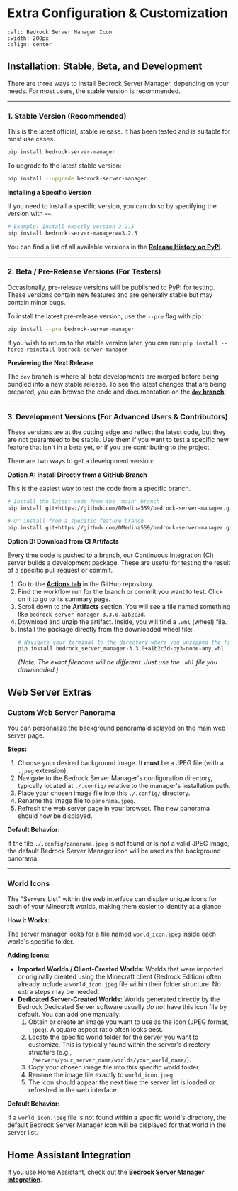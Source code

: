 # Extra Configuration & Customization

```{image} https://raw.githubusercontent.com/dmedina559/bedrock-server-manager/main/src/bedrock_server_manager/web/static/image/icon/favicon.svg
:alt: Bedrock Server Manager Icon
:width: 200px
:align: center
```

## Installation: Stable, Beta, and Development

There are three ways to install Bedrock Server Manager, depending on your needs. For most users, the stable version is recommended.

---

### 1. Stable Version (Recommended)

This is the latest official, stable release. It has been tested and is suitable for most use cases.

```bash
pip install bedrock-server-manager
```

To upgrade to the latest stable version:

```bash
pip install --upgrade bedrock-server-manager
```

**Installing a Specific Version**

If you need to install a specific version, you can do so by specifying the version with `==`.

```bash
# Example: Install exactly version 3.2.5
pip install bedrock-server-manager==3.2.5
```

You can find a list of all available versions in the [**Release History on PyPI**](https://pypi.org/project/bedrock-server-manager/#history).

---

### 2. Beta / Pre-Release Versions (For Testers)

Occasionally, pre-release versions will be published to PyPI for testing. These versions contain new features and are generally stable but may contain minor bugs.

To install the latest pre-release version, use the `--pre` flag with pip:

```bash
pip install --pre bedrock-server-manager
```

If you wish to return to the stable version later, you can run:
`pip install --force-reinstall bedrock-server-manager`

**Previewing the Next Release**

The `dev` branch is where all beta developments are merged before being bundled into a new stable release. To see the latest changes that are being prepared, you can browse the code and documentation on the [**`dev` branch**](https://github.com/DMedina559/bedrock-server-manager/tree/dev).

---

### 3. Development Versions (For Advanced Users & Contributors)

These versions are at the cutting edge and reflect the latest code, but they are not guaranteed to be stable. Use them if you want to test a specific new feature that isn't in a beta yet, or if you are contributing to the project.

There are two ways to get a development version:

**Option A: Install Directly from a GitHub Branch**

This is the easiest way to test the code from a specific branch.

```bash
# Install the latest code from the 'main' branch
pip install git+https://github.com/DMedina559/bedrock-server-manager.git@main

# Or install from a specific feature branch
pip install git+https://github.com/DMedina559/bedrock-server-manager.git@name-of-the-branch
```

**Option B: Download from CI Artifacts**

Every time code is pushed to a branch, our Continuous Integration (CI) server builds a development package. These are useful for testing the result of a specific pull request or commit.

1.  Go to the [**Actions tab**](https://github.com/DMedina559/bedrock-server-manager/actions) in the GitHub repository.
2.  Find the workflow run for the branch or commit you want to test. Click on it to go to its summary page.
3.  Scroll down to the **Artifacts** section. You will see a file named something like `bedrock-server-manager-3.3.0.a1b2c3d`.
4.  Download and unzip the artifact. Inside, you will find a `.whl` (wheel) file.
5.  Install the package directly from the downloaded wheel file:
    ```bash
    # Navigate your terminal to the directory where you unzipped the files
    pip install bedrock_server_manager-3.3.0+a1b2c3d-py3-none-any.whl
    ```
    *(Note: The exact filename will be different. Just use the `.whl` file you downloaded.)*

## Web Server Extras

### Custom Web Server Panorama

You can personalize the background panorama displayed on the main web server page.

**Steps:**

1.  Choose your desired background image. It **must** be a JPEG file (with a `.jpeg` extension).
2.  Navigate to the Bedrock Server Manager's configuration directory, typically located at `./.config/` relative to the manager's installation path.
3.  Place your chosen image file into this `./.config/` directory.
4.  Rename the image file to `panorama.jpeg`.
5.  Refresh the web server page in your browser. The new panorama should now be displayed.

**Default Behavior:**

If the file `./.config/panorama.jpeg` is not found or is not a valid JPEG image, the default Bedrock Server Manager icon will be used as the background panorama.

---

### World Icons

The "Servers List" within the web interface can display unique icons for each of your Minecraft worlds, making them easier to identify at a glance.

**How it Works:**

The server manager looks for a file named `world_icon.jpeg` inside each world's specific folder.

**Adding Icons:**

*   **Imported Worlds / Client-Created Worlds:** Worlds that were imported or originally created using the Minecraft client (Bedrock Edition) often already include a `world_icon.jpeg` file within their folder structure. No extra steps may be needed.
*   **Dedicated Server-Created Worlds:** Worlds generated directly by the Bedrock Dedicated Server software usually *do not* have this icon file by default. You can add one manually:
    1.  Obtain or create an image you want to use as the icon (JPEG format, `.jpeg`). A square aspect ratio often looks best.
    2.  Locate the specific world folder for the server you want to customize. This is typically found within the server's directory structure (e.g., `./servers/your_server_name/worlds/your_world_name/`).
    3.  Copy your chosen image file into this specific world folder.
    4.  Rename the image file exactly to `world_icon.jpeg`.
    5.  The icon should appear the next time the server list is loaded or refreshed in the web interface.

**Default Behavior:**

If a `world_icon.jpeg` file is not found within a specific world's directory, the default Bedrock Server Manager icon will be displayed for that world in the server list.

## Home Assistant Integration

If you use Home Assistant, check out the [**Bedrock Server Manager integration**](https://github.com/DMedina559/bsm-home-assistant-integration).